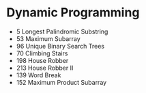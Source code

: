 # Dynamic Programming

* 5	Longest Palindromic Substring
* 53 Maximum Subarray
* 96 Unique Binary Search Trees
* 70 Climbing Stairs
* 198	House Robber
* 213	House Robber II
* 139	Word Break
* 152	Maximum Product Subarray
